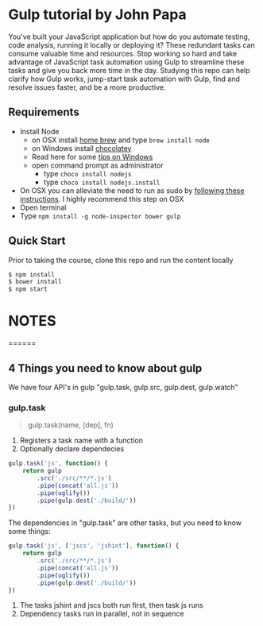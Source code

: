 # Gulp tutorial by John Papa
You've built your JavaScript application but how do you automate testing, code analysis, running it locally or deploying it? These redundant tasks can consume valuable time and resources. Stop working so hard and take advantage of JavaScript task automation using Gulp to streamline these tasks and give you back more time in the day. Studying this repo can help clarify how Gulp works, jump-start task automation with Gulp, find and resolve issues faster, and be a more productive.

## Requirements

- Install Node
	- on OSX install [home brew](http://brew.sh/) and type `brew install node`
	- on Windows install [chocolatey](https://chocolatey.org/) 
    - Read here for some [tips on Windows](http://jpapa.me/winnode)
    - open command prompt as administrator
        - type `choco install nodejs`
        - type `choco install nodejs.install`
- On OSX you can alleviate the need to run as sudo by [following these instructions](http://jpapa.me/nomoresudo). I highly recommend this step on OSX
- Open terminal
- Type `npm install -g node-inspector bower gulp`

## Quick Start
Prior to taking the course, clone this repo and run the content locally
```bash
$ npm install
$ bower install
$ npm start
```

# NOTES
======
## 4 Things you need to know about gulp
We have four API's in gulp "gulp.task, gulp.src, gulp.dest, gulp.watch"

### gulp.task
> gulp.task(name, [dep], fn)

1. Registers a task name with a function
2. Optionally declare dependecies

```javascript
gulp.task('js', function() {
	return gulp
		.src('./src/**/*.js')
		.pipe(concat('all.js'))
		.pipe(uglify())
		.pipe(gulp.dest('./build/'))
})
```
The dependencies in "gulp.task" are other tasks, but you need to know some things:

```javascript
gulp.task('js', ['jscs', 'jshint'], function() {
	return gulp
		.src('./src/**/*.js')
		.pipe(concat('all.js'))
		.pipe(uglify())
		.pipe(gulp.dest('./build/'))
})
```

1. The tasks jshint and jscs both run first, then task js runs
2. Dependency tasks run in parallel, not in sequence